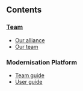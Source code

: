 ## Contents

### [Team](team/index.md)
- [Our alliance](team/alliance.md)
- [Our team](team/team.md)

### Modernisation Platform
- [Team guide](team-guide/index.md)
- [User guide](user-guide/index.md)
